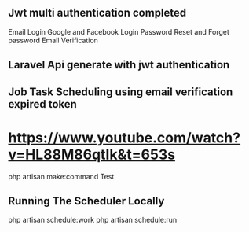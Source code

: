 
## Jwt multi authentication completed
 Email Login
 Google and Facebook Login
 Password Reset and Forget password
 Email Verification

 ## Laravel Api generate with jwt authentication 

## Job Task Scheduling using email verification expired token
# https://www.youtube.com/watch?v=HL88M86qtIk&t=653s

php artisan make:command Test

## Running The Scheduler Locally
php artisan schedule:work
php artisan schedule:run